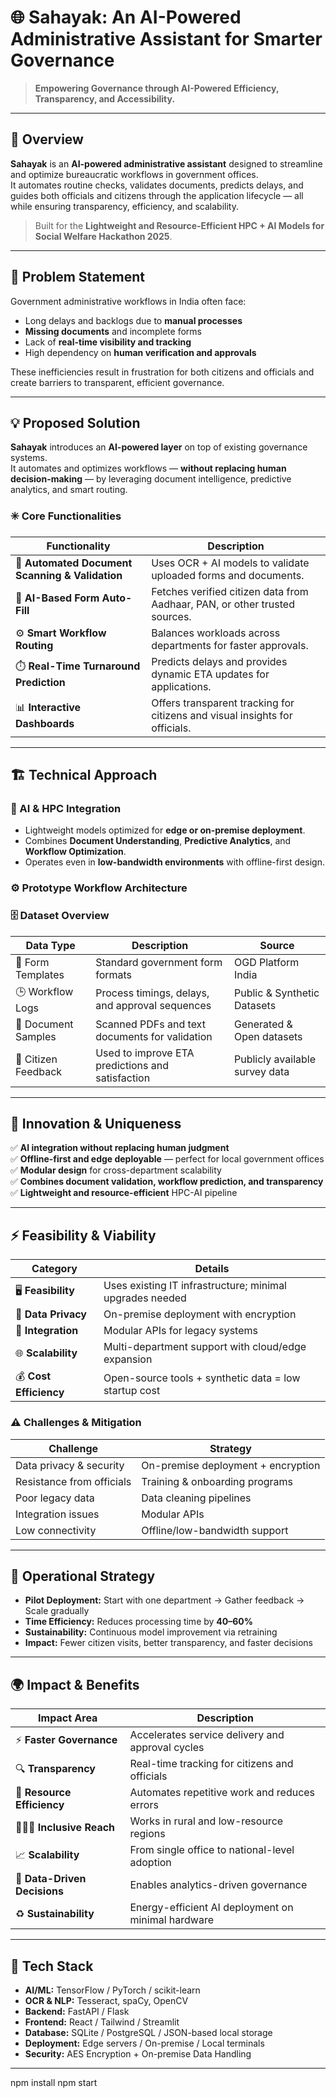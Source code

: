 # 🌐 Sahayak: An AI-Powered Administrative Assistant for Smarter Governance

> **Empowering Governance through AI-Powered Efficiency, Transparency, and Accessibility.**

---

## 🚀 Overview

**Sahayak** is an **AI-powered administrative assistant** designed to streamline and optimize bureaucratic workflows in government offices.  
It automates routine checks, validates documents, predicts delays, and guides both officials and citizens through the application lifecycle — all while ensuring transparency, efficiency, and scalability.

> Built for the **Lightweight and Resource-Efficient HPC + AI Models for Social Welfare Hackathon 2025**.

---

## 🧩 Problem Statement

Government administrative workflows in India often face:
- Long delays and backlogs due to **manual processes**
- **Missing documents** and incomplete forms
- Lack of **real-time visibility and tracking**
- High dependency on **human verification and approvals**

These inefficiencies result in frustration for both citizens and officials and create barriers to transparent, efficient governance.

---

## 💡 Proposed Solution

**Sahayak** introduces an **AI-powered layer** on top of existing governance systems.  
It automates and optimizes workflows — **without replacing human decision-making** — by leveraging document intelligence, predictive analytics, and smart routing.

### ✳️ Core Functionalities

| Functionality | Description |
|----------------|-------------|
| 🧾 **Automated Document Scanning & Validation** | Uses OCR + AI models to validate uploaded forms and documents. |
| 🧠 **AI-Based Form Auto-Fill** | Fetches verified citizen data from Aadhaar, PAN, or other trusted sources. |
| ⚙️ **Smart Workflow Routing** | Balances workloads across departments for faster approvals. |
| ⏱️ **Real-Time Turnaround Prediction** | Predicts delays and provides dynamic ETA updates for applications. |
| 📊 **Interactive Dashboards** | Offers transparent tracking for citizens and visual insights for officials. |

---

## 🏗️ Technical Approach

### 🧠 AI & HPC Integration
- Lightweight models optimized for **edge or on-premise deployment**.
- Combines **Document Understanding**, **Predictive Analytics**, and **Workflow Optimization**.
- Operates even in **low-bandwidth environments** with offline-first design.

### ⚙️ Prototype Workflow Architecture

### 🗄️ Dataset Overview
| Data Type | Description | Source |
|------------|--------------|--------|
| 📝 Form Templates | Standard government form formats | OGD Platform India |
| 🕒 Workflow Logs | Process timings, delays, and approval sequences | Public & Synthetic Datasets |
| 📄 Document Samples | Scanned PDFs and text documents for validation | Generated & Open datasets |
| 💬 Citizen Feedback | Used to improve ETA predictions and satisfaction | Publicly available survey data |

---

## 🧠 Innovation & Uniqueness

✅ **AI integration without replacing human judgment**  
✅ **Offline-first and edge deployable** — perfect for local government offices  
✅ **Modular design** for cross-department scalability  
✅ **Combines document validation, workflow prediction, and transparency**  
✅ **Lightweight and resource-efficient** HPC-AI pipeline  

---

## ⚡ Feasibility & Viability

| Category | Details |
|-----------|----------|
| 🖥️ **Feasibility** | Uses existing IT infrastructure; minimal upgrades needed |
| 🔐 **Data Privacy** | On-premise deployment with encryption |
| 🔄 **Integration** | Modular APIs for legacy systems |
| 🌐 **Scalability** | Multi-department support with cloud/edge expansion |
| 💰 **Cost Efficiency** | Open-source tools + synthetic data = low startup cost |

### ⚠️ Challenges & Mitigation

| Challenge | Strategy |
|------------|-----------|
| Data privacy & security | On-premise deployment + encryption |
| Resistance from officials | Training & onboarding programs |
| Poor legacy data | Data cleaning pipelines |
| Integration issues | Modular APIs |
| Low connectivity | Offline/low-bandwidth support |

---

## 🧭 Operational Strategy

- **Pilot Deployment:** Start with one department → Gather feedback → Scale gradually  
- **Time Efficiency:** Reduces processing time by **40–60%**  
- **Sustainability:** Continuous model improvement via retraining  
- **Impact:** Fewer citizen visits, better transparency, and faster decisions  

---

## 🌍 Impact & Benefits

| Impact Area | Description |
|--------------|-------------|
| ⚡ **Faster Governance** | Accelerates service delivery and approval cycles |
| 🔍 **Transparency** | Real-time tracking for citizens and officials |
| 🧮 **Resource Efficiency** | Automates repetitive work and reduces errors |
| 🧑‍🤝‍🧑 **Inclusive Reach** | Works in rural and low-resource regions |
| 📈 **Scalability** | From single office to national-level adoption |
| 🧰 **Data-Driven Decisions** | Enables analytics-driven governance |
| ♻️ **Sustainability** | Energy-efficient AI deployment on minimal hardware |

---

## 🧰 Tech Stack

- **AI/ML:** TensorFlow / PyTorch / scikit-learn  
- **OCR & NLP:** Tesseract, spaCy, OpenCV  
- **Backend:** FastAPI / Flask  
- **Frontend:** React / Tailwind / Streamlit  
- **Database:** SQLite / PostgreSQL / JSON-based local storage  
- **Deployment:** Edge servers / On-premise / Local terminals  
- **Security:** AES Encryption + On-premise Data Handling  

---

npm install
npm start
